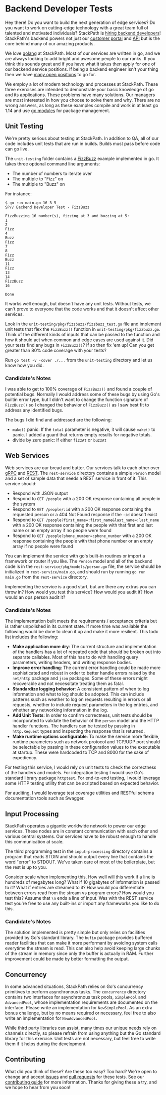 # Backend Developer Tests

Hey there! Do you want to build the next generation of edge services? Do you 
want to work on cutting-edge technology with a great team full of talented and 
motivated individuals? StackPath is [hiring backend developers](https://stackpath.applytojob.com/apply/)! 
StackPath's backend powers not just our [customer portal](https://control.stackpath.com) 
and [API](https://developer.stackpath.com/) but is the core behind many of our 
amazing products. 

We love [golang](https://golang.org/) at StackPath. Most of our services are 
written in go, and we are always looking to add bright and awesome people to our 
ranks. If you think this sounds great and if you have what it takes then 
apply for one of our backend service positions. If being a backend engineer isn't your 
thing then we have [many open positions](https://stackpath.applytojob.com/) to go for.

We employ a lot of modern technology and processes at StackPath. These three 
exercises are intended to demonstrate your basic knowledge of go and its 
applications. These problems have many solutions. Our managers are most interested in 
how you choose to solve them and why. There are no wrong answers, as long as 
these examples compile and work in at least go 1.14 and use [go modules](https://golang.org/ref/mod)
for package management.

## Unit Testing

We're pretty serious about testing at StackPath. In addition to QA, all of our 
code includes unit tests that are run in builds. Builds must pass before code 
can go live. 

The `unit-testing` folder contains a [FizzBuzz](https://imranontech.com/2007/01/24/using-fizzbuzz-to-find-developers-who-grok-coding/) 
example implemented in go. It takes three optional command line arguments:
- The number of numbers to iterate over
- The multiple to "Fizz" on
- The multiple to "Buzz" on

For instance:

```
$ go run main.go 16 3 5
SP// Backend Developer Test - FizzBuzz

FizzBuzzing 16 number(s), fizzing at 3 and buzzing at 5:
1
2
Fizz
4
Buzz
Fizz
7
8
Fizz
Buzz
11
Fizz
13
14
FizzBuzz
16

Done
```

It works well enough, but doesn't have any unit tests. Without tests, we can't 
prove to everyone that the code works and that it doesn't affect other services. 

Look in the `unit-testing/pkg/fizzbuzz/fizzbuzz_test.go` file and implement unit 
tests that flex the `FizzBuzz()` function in `unit-testing/pkg/fizzbuzz.go`. Think 
of the different kinds of inputs that can be passed to the function and how it 
should act when common and edge cases are used against it. Did your tests find 
any bugs in `FizzBuzz()`? If so then fix 'em up! Can you get greater than 80% 
code coverage with your tests? 

Run `go test -v -cover ./...` from the `unit-testing` directory and let us know 
how you did.

### Candidate's Notes
I was able to get to 100% coverage of `FizzBuzz()` and found a couple of potential bugs. Normally I would address some
of these bugs by using Go's builtin error type, but I didn't want to change the function signature of `FizzBuzz()` so I 
changed the behavior of `FizzBuzz()` as I saw best fit to address any identified bugs.

The bugs I did find and addressed are the following:

- `make()` panic: If the `total` parameter is negative, it will cause `make()` to panic. I added a guard that returns empty results for negative totals.
- divide by zero panic: If either `fizzAt` or `buzzAt`

## Web Services

Web services are our bread and butter. Our services talk to each other over 
[gRPC](https://grpc.io/) and [REST](https://en.wikipedia.org/wiki/Representational_state_transfer). 
The `rest-service` directory contains a simple `Person` model and a set of 
sample data that needs a REST service in front of it. This service should:

- Respond with JSON output
- Respond to `GET /people` with a 200 OK response containing all people in the 
  system
- Respond to `GET /people/:id` with a 200 OK response containing the requested 
  person or a 404 Not Found response if the `:id` doesn't exist
- Respond to `GET /people?first_name=:first_name&last_name=:last_name` with a 
  200 OK response containing the people with that first and last name or an 
  empty array if no people were found
- Respond to `GET /people?phone_number=:phone_number` with a 200 OK response 
  containing the people with that phone number or an empty array if no people 
  were found

You can implement the service with go's built-in routines or import a framework 
or router if you like. The `Person` model and all of the backend code is in the 
`rest-service/pkg/models/person.go` file, the service should be initialized in 
`rest-service/main.go`, and should run by running `go run main.go` from the 
`rest-service` directory.

Implementing the service is a good start, but are there any extras you can throw 
in? How would you test this service? How would you audit it? How would an ops 
person audit it?

### Candidate's Notes
The implementation built meets the requirements / acceptance criteria but is rather unpolished
in its current state. If more time was available the following would be done to clean it up
and make it more resilient. This todo list includes the following:

- **Make application more dry**: The current structure and implementation of the handlers has a lot of repeated code that should be broken
out into separate callables. Most of this has to do with handling query parameters, writing headers, and writing response bodies.
- **Improve error handling**: The current error handling could be made more sophisticated and robust in order to better handle errors
raised by the `net/http` package and `json` packages. Some of these errors might recoverable and not necessitate treating
them as fatal.
- **Standardize logging behavior**: A consistent pattern of when to log information and what to log should be adopted. This can include
patterns such as weather to log on requests resulting in errors or all requests, whether to include request parameters in
the log entries, and whether any networking information in the log.
- **Add Unit Tests**: In order to confirm correctness, unit tests should be incorporated to validate the behavior of the `person` model
and the HTTP handler functions. The handlers can be tested by passing in `http.Request` types and inspecting the response that is
returned.
- **Make runtime options configurable**: To make the service more flexible, runtime parameters such as network protocol and
TCP/UDP port should be selectable by passing in these configuration values to the executable at startup. These were hardcoded
to TCP and 8000 for the sake of expediency.

For testing this service, I would rely on unit tests to check the correctness of the handlers and models. For integration testing
I would use Go's standard library package `httptest`. For end-to-end testing, I would leverage some HTTP testing utility that can
be scripted based on expected behavior.

For auditing, I would leverage test coverage utilities and RESTful schema documentation tools such as Swagger.


## Input Processing

StackPath operates a gigantic worldwide network to power our edge services. These 
nodes are in constant communication with each other and various central systems. 
Our services have to be robust enough to handle this communication at scale.

The third programming test in the `input-processing` directory contains a 
program that reads STDIN and should output every line that contains the word "error" 
to STDOUT. We've taken care of most of the boilerplate, but the rest is up to you. 

Consider scale when implementing this. How well will this work if a line is 
hundreds of megabytes long? What if 10 gigabytes of information is passed to it? 
What if entries are streamed to it? How would you differentiate between errors read 
from the stream vs program errors? How would you test this? Assume that `\n` ends a 
line of input. Was with the REST service test you're free to use any built-ins or 
import any frameworks you like to do this.

### Candidate's Notes
The solution implemented is pretty simple but only relies on facilities provided by Go's standard library. The `bufio`
package provides buffered reader facilities that can make it more performant by avoiding system calls everytime the
stream is read. This can also help avoid keeping large chunks of the stream in memory since only the buffer is actually
in RAM. Further improvement could be made by better formatting the output.


## Concurrency

In some advanced situations, StackPath relies on Go's concurrency primitives to
perform asynchronous tasks. The `concurrency` directory contains two interfaces for
asynchronous task pools, `SimplePool` and `AdvancedPool`, whose implementation
requirements are documented on the interface. Please write an implementation for
`NewSimplePool`. As an extra bonus challenge, but by no means required or necessary,
feel free to also write an implementation for `NewAdvancedPool`.

While third party libraries can assist, many times our unique needs rely on channels
directly, so please refrain from using anything but the Go standard library for this
exercise. Unit tests are not necessary, but feel free to write them if it helps
during the development.

## Contributing

What did you think of these? Are these too easy? Too hard? We're open to change 
and accept [issues](https://github.com/stackpath/backend-developer-tests/issues) 
and [pull requests](https://github.com/stackpath/backend-developer-tests/pulls) 
for these tests. See our [contributing guide](https://github.com/stackpath/backend-developer-tests/blob/master/.github/contributing.md) 
for more information. Thanks for giving these a try, and we hope to hear from you 
soon!
